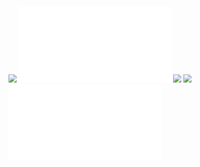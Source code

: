 ![](/Notatki/Semestr%203/Języki%20programowania/Labolatoria/Labolatoria%201/Project/lab001.iml)
![](/Notatki/Semestr%203/Języki%20programowania/Labolatoria/Labolatoria%201/Project/src/module-info.java)
![](/Notatki/Semestr%203/Języki%20programowania/Labolatoria/Labolatoria%201/Project/src/META-INF/MANIFEST.MF)
![](/Notatki/Semestr%203/Języki%20programowania/Labolatoria/Labolatoria%201/Project/src/ui/Ramka.form)
![](/Notatki/Semestr%203/Języki%20programowania/Labolatoria/Labolatoria%201/Project/src/ui/Ramka.java)
